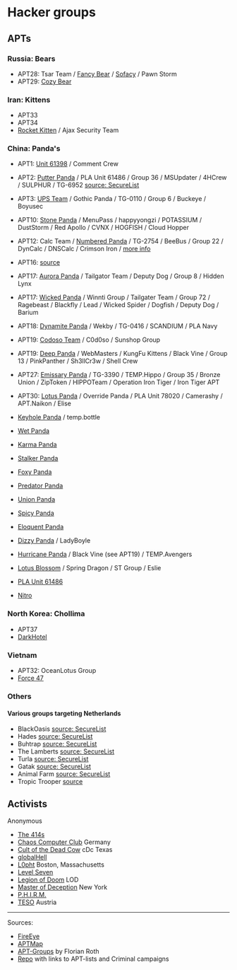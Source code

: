 # Hacker groups

## APTs

### Russia: Bears
* APT28: Tsar Team / [Fancy Bear](https://en.wikipedia.org/wiki/Fancy_Bear) / [Sofacy](https://securelist.com/threats-in-the-netherlands/88185/) / Pawn Storm
* APT29: [Cozy Bear](https://en.wikipedia.org/wiki/Cozy_Bear)

### Iran: Kittens
* APT33
* APT34
* [Rocket Kitten](https://en.wikipedia.org/wiki/Rocket_Kitten) / Ajax Security Team


### China: Panda's
* APT1: [Unit 61398](https://en.wikipedia.org/wiki/PLA_Unit_61398) / Comment Crew
* APT2: [Putter Panda](https://aptmap.netlify.com/#Putter%20Panda) / PLA Unit 61486 / Group 36 / MSUpdater / 4HCrew / SULPHUR / TG-6952 [source: SecureList](https://securelist.com/threats-in-the-netherlands/88185/)
* APT3: [UPS Team](https://aptmap.netlify.com/#UPS) / Gothic Panda / TG-0110 / Group 6 / Buckeye / Boyusec 
* APT10: [Stone Panda](https://aptmap.netlify.com/#Stone%20Panda) / MenuPass / happyyongzi / POTASSIUM / DustStorm / Red Apollo / CVNX / HOGFISH / Cloud Hopper
* APT12: Calc Team / [Numbered Panda](https://en.wikipedia.org/wiki/Numbered_Panda) / TG-2754 / BeeBus / Group 22 / DynCalc / DNSCalc / Crimson Iron / [more info](https://aptmap.netlify.com/#IXESHE)
* APT16: [source](https://aptmap.netlify.com/#APT%2016)
* APT17: [Aurora Panda](https://aptmap.netlify.com/#Aurora%20Panda) / Tailgator Team / Deputy Dog / Group 8 / Hidden Lynx
* APT17: [Wicked Panda](https://aptmap.netlify.com/#Axiom) / Winnti Group / Tailgater Team / Group 72 / Ragebeast / Blackfly / Lead / Wicked Spider / Dogfish / Deputy Dog / Barium
* APT18: [Dynamite Panda](https://aptmap.netlify.com/#Wekby) / Wekby / TG-0416 / SCANDIUM / PLA Navy
* APT19: [Codoso Team](https://aptmap.netlify.com/#Codoso) / C0d0so / Sunshop Group
* APT19: [Deep Panda](https://aptmap.netlify.com/#Shell%20Crew) / WebMasters / KungFu Kittens /  Black Vine / Group 13 / PinkPanther / Sh3llCr3w / Shell Crew
* APT27: [Emissary Panda](https://aptmap.netlify.com/#Emissary%20Panda) / TG-3390 / TEMP.Hippo / Group 35 / Bronze Union / ZipToken / HIPPOTeam / Operation Iron Tiger / Iron Tiger APT
* APT30: [Lotus Panda](https://aptmap.netlify.com/#Naikon) / Override Panda / PLA Unit 78020 / Camerashy / APT.Naikon / Elise
* [Keyhole Panda](https://aptmap.netlify.com/#Keyhole%20Panda) / temp.bottle
* [Wet Panda](https://aptmap.netlify.com/#Wet%20Panda)
* [Karma Panda](https://aptmap.netlify.com/#Karma%20Panda)
* [Stalker Panda](https://aptmap.netlify.com/#Stalker%20Panda)
* [Foxy Panda](https://aptmap.netlify.com/#Foxy%20Panda)
* [Predator Panda](https://aptmap.netlify.com/#Predator%20Panda)
* [Union Panda](https://aptmap.netlify.com/#Union%20Panda)
* [Spicy Panda](https://aptmap.netlify.com/#Spicy%20Panda)
* [Eloquent Panda](https://aptmap.netlify.com/#Eloquent%20Panda)
* [Dizzy Panda](https://aptmap.netlify.com/#Dizzy%20Panda) / LadyBoyle
* [Hurricane Panda](https://aptmap.netlify.com/#Hurricane%20Panda) / Black Vine (see APT19) / TEMP.Avengers

* [Lotus Blossom](https://aptmap.netlify.com/#Lotus%20Blossom) / Spring Dragon / ST Group / Eslie
* [PLA Unit 61486](https://en.wikipedia.org/wiki/PLA_Unit_61486)
* [Nitro](https://aptmap.netlify.com/#Nitro)


### North Korea: Chollima
* APT37
* [DarkHotel](https://aptmap.netlify.com/#DarkHotel)

### Vietnam
* APT32: OceanLotus Group
* [Force 47](https://en.wikipedia.org/wiki/Force_47)

### Others

#### Various groups targeting Netherlands
* BlackOasis [source: SecureList](https://securelist.com/threats-in-the-netherlands/88185/)
* Hades [source: SecureList](https://securelist.com/threats-in-the-netherlands/88185/)
* Buhtrap [source: SecureList](https://securelist.com/threats-in-the-netherlands/88185/)
* The Lamberts [source: SecureList](https://securelist.com/threats-in-the-netherlands/88185/)
* Turla [source: SecureList](https://securelist.com/threats-in-the-netherlands/88185/)
* Gatak [source: SecureList](https://securelist.com/threats-in-the-netherlands/88185/)
* Animal Farm [source: SecureList](https://securelist.com/threats-in-the-netherlands/88185/)
* Tropic Trooper [source](https://aptmap.netlify.com/#Tropic%20Trooper)



## Activists
Anonymous

* [The 414s](https://en.wikipedia.org/wiki/The_414s)
* [Chaos Computer Club](https://en.wikipedia.org/wiki/Chaos_Computer_Club) Germany
* [Cult of the Dead Cow](https://en.wikipedia.org/wiki/Cult_of_the_Dead_Cow) cDc Texas
* [globalHell](https://en.wikipedia.org/wiki/GlobalHell) 
* [L0pht](https://en.wikipedia.org/wiki/L0pht) Boston, Massachusetts
* [Level Seven](https://en.wikipedia.org/wiki/Level_Seven_(hacking_group))
* [Legion of Doom](https://en.wikipedia.org/wiki/Legion_of_Doom_(hacking)) LOD
* [Master of Deception](https://en.wikipedia.org/wiki/Masters_of_Deception) New York
* [P.H.I.R.M.](https://en.wikipedia.org/wiki/P.H.I.R.M.)
* [TESO](https://en.wikipedia.org/wiki/TESO_(Austrian_hacker_group)) Austria

-----------------------------------------------------
Sources: 
* [FireEye](https://www.fireeye.com/current-threats/apt-groups.html)
* [APTMap](https://aptmap.netlify.com/)
* [APT-Groups](https://docs.google.com/spreadsheets/u/0/d/1H9_xaxQHpWaa4O_Son4Gx0YOIzlcBWMsdvePFX68EKU/pubhtml#) by Florian Roth
* [Repo](https://github.com/CyberMonitor/APT_CyberCriminal_Campagin_Collections) with links to APT-lists and Criminal campaigns